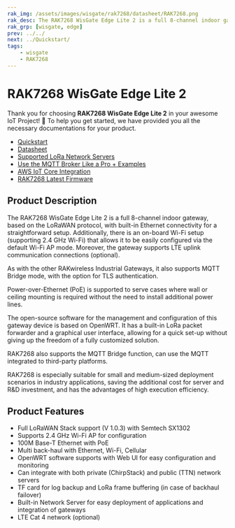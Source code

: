 ```yaml
---
rak_img: /assets/images/wisgate/rak7268/datasheet/RAK7268.png
rak_desc: The RAK7268 WisGate Edge Lite 2 is a full 8-channel indoor gateway, based on the LoRaWAN protocol, with built-in Ethernet connectivity for a straightforward setup. Additionally, it supports LTE uplink communication connections.
rak_grp: [wisgate, edge]
prev: ../../
next: ../Quickstart/
tags:
    - wisgate
    - RAK7268
---
```


# RAK7268 WisGate Edge Lite 2


Thank you for choosing **RAK7268 WisGate Edge Lite 2** in your awesome IoT Project! 🎉 To help you get started, we have provided you all the necessary documentations for your product.

* [Quickstart](../Quickstart/)
* [Datasheet](../Datasheet/)
* [Supported LoRa Network Servers](../Supported-LoRa-Network-Servers/)
* [Use the MQTT Broker Like a Pro + Examples](/Knowledge-Hub/Learn/Use-the-MQTT-Broker-Like-a-Pro/)
* [AWS IoT Core Integration](/Knowledge-Hub/Learn/AWS-IoT-Core-Integration/)
* [RAK7268 Latest Firmware](https://downloads.rakwireless.com/LoRa/RAK7268/Firmware/RAK7268_Latest_Firmware.zip)

## Product Description

The RAK7268 WisGate Edge Lite 2 is a full 8-channel indoor gateway, based on the LoRaWAN protocol, with built-in Ethernet connectivity for a straightforward setup. Additionally, there is an on-board Wi-Fi setup (supporting 2.4&nbsp;GHz Wi-Fi) that allows it to be easily configured via the default Wi-Fi AP mode. Moreover, the gateway supports LTE uplink communication connections (optional).

As with the other RAKwireless Industrial Gateways, it also supports MQTT Bridge mode, with the option for TLS authentication.

Power-over-Ethernet (PoE) is supported to serve cases where wall or ceiling mounting is required without the need to install additional power lines.

The open-source software for the management and configuration of this gateway device is based on OpenWRT. It has a built-in LoRa packet forwarder and a graphical user interface, allowing for a quick set-up without giving up the freedom of a fully customized solution.

RAK7268 also supports the MQTT Bridge function, can use the MQTT integrated to third-party platforms.

RAK7268 is especially suitable for small and medium-sized deployment scenarios in industry applications, saving the additional cost for server and R&D investment, and has the advantages of high execution efficiency. 

## Product Features

- Full LoRaWAN Stack support (V 1.0.3) with Semtech SX1302
- Supports 2.4&nbsp;GHz Wi-Fi AP for configuration
- 100M Base-T Ethernet with PoE
- Multi back-haul with Ethernet, Wi-Fi, Cellular
- OpenWRT software supports with Web UI for easy configuration and monitoring
- Can integrate with both private (ChirpStack) and public (TTN) network servers
- TF card for log backup and LoRa frame buffering (in case of backhaul failover)
- Built-in Network Server for easy deployment of applications and integration of gateways
- LTE Cat 4 network (optional)

